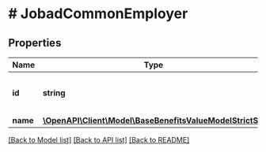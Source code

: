 # # JobadCommonEmployer

## Properties

Name | Type | Description | Notes
------------ | ------------- | ------------- | -------------
**id** | **string** | CompanyID of the employer company. | [optional]
**name** | [**\OpenAPI\Client\Model\BaseBenefitsValueModelStrictStr**](BaseBenefitsValueModelStrictStr.md) |  |

[[Back to Model list]](../../README.md#models) [[Back to API list]](../../README.md#endpoints) [[Back to README]](../../README.md)
